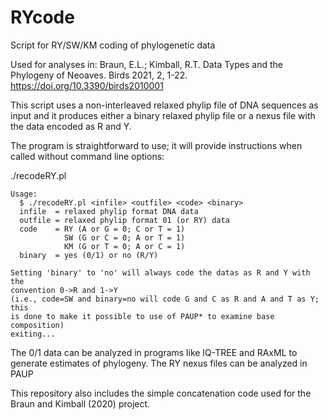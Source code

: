 # RYcode
Script for RY/SW/KM coding of phylogenetic data

Used for analyses in:
Braun, E.L.; Kimball, R.T. Data Types and the Phylogeny of Neoaves. Birds 2021, 2, 1-22. 
https://doi.org/10.3390/birds2010001

This script uses a non-interleaved relaxed phylip file of DNA sequences as input and
it produces either a binary relaxed phylip file or a nexus file with the data encoded
as R and Y.

The program is straightforward to use; it will provide instructions when called without
command line options:

./recodeRY.pl 

```
Usage:
  $ ./recodeRY.pl <infile> <outfile> <code> <binary>
  infile  = relaxed phylip format DNA data
  outfile = relaxed phylip format 01 (or RY) data
  code    = RY (A or G = 0; C or T = 1)
            SW (G or C = 0; A or T = 1)
            KM (G or T = 0; A or C = 1)
  binary  = yes (0/1) or no (R/Y)

Setting 'binary' to 'no' will always code the datas as R and Y with the
convention 0->R and 1->Y
(i.e., code=SW and binary=no will code G and C as R and A and T as Y; this
is done to make it possible to use of PAUP* to examine base composition)
exiting...
```

The 0/1 data can be analyzed in programs like IQ-TREE and RAxML to generate estimates
of phylogeny. The RY nexus files can be analyzed in PAUP

This repository also includes the simple concatenation code used for the Braun and
Kimball (2020) project.

